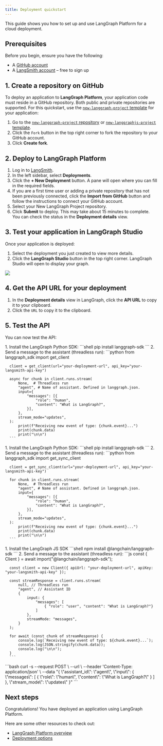 ```yaml
---
title: Deployment quickstart
---
```

This guide shows you how to set up and use LangGraph Platform for a cloud deployment.

## Prerequisites

Before you begin, ensure you have the following:

* A [GitHub account](https://github.com/)
* A [LangSmith account](https://smith.langchain.com/) – free to sign up

## 1. Create a repository on GitHub

To deploy an application to **LangGraph Platform**, your application code must reside in a GitHub repository. Both public and private repositories are supported. For this quickstart, use the [`new-langgraph-project` template](https://github.com/langchain-ai/react-agent) for your application:

1. Go to the [`new-langgraph-project` repository](https://github.com/langchain-ai/new-langgraph-project) or [`new-langgraphjs-project` template](https://github.com/langchain-ai/new-langgraphjs-project).
2. Click the `Fork` button in the top right corner to fork the repository to your GitHub account.
3. Click **Create fork**. 

## 2. Deploy to LangGraph Platform

1. Log in to [LangSmith](https://smith.langchain.com/).
2. In the left sidebar, select **Deployments**.
3. Click the **+ New Deployment** button. A pane will open where you can fill in the required fields.
4. If you are a first time user or adding a private repository that has not been previously connected, click the **Import from GitHub** button and follow the instructions to connect your GitHub account.
5. Select your New LangGraph Project repository.
6. Click **Submit** to deploy.
  This may take about 15 minutes to complete. You can check the status in the **Deployment details** view.

## 3. Test your application in LangGraph Studio

Once your application is deployed:

1. Select the deployment you just created to view more details.
2. Click the **LangGraph Studio** button in the top right corner.
  LangGraph Studio will open to display your graph.

<Frame caption="Sample graph run in LangGraph Studio.">
<img src="deployment/img/langgraph_studio.png"/>
</Frame>

## 4. Get the API URL for your deployment

1. In the **Deployment details** view in LangGraph, click the **API URL** to copy it to your clipboard.
2. Click the `URL` to copy it to the clipboard.

## 5. Test the API

You can now test the API:

<Tabs>
  <Tab title="Python SDK (Async)">
    1. Install the LangGraph Python SDK:
      ```shell
      pip install langgraph-sdk
      ```
    2. Send a message to the assistant (threadless run):
      ```python
      from langgraph_sdk import get_client
      
      client = get_client(url="your-deployment-url", api_key="your-langsmith-api-key")
      
      async for chunk in client.runs.stream(
          None,  # Threadless run
          "agent", # Name of assistant. Defined in langgraph.json.
          input={
              "messages": [{
                  "role": "human",
                  "content": "What is LangGraph?",
              }],
          },
          stream_mode="updates",
      ):
          print(f"Receiving new event of type: {chunk.event}...")
          print(chunk.data)
          print("\n\n")
      ```
  </Tab>
  <Tab title="Python SDK (Sync)">
    1. Install the LangGraph Python SDK:
      ```shell
      pip install langgraph-sdk
      ```
    2. Send a message to the assistant (threadless run):
      ```python
      from langgraph_sdk import get_sync_client
      
      client = get_sync_client(url="your-deployment-url", api_key="your-langsmith-api-key")
      
      for chunk in client.runs.stream(
          None,  # Threadless run
          "agent", # Name of assistant. Defined in langgraph.json.
          input={
              "messages": [{
                  "role": "human",
                  "content": "What is LangGraph?",
              }],
          },
          stream_mode="updates",
      ):
          print(f"Receiving new event of type: {chunk.event}...")
          print(chunk.data)
          print("\n\n")
      ```
  </Tab>
  <Tab title="JavaScript SDK">
    1. Install the LangGraph JS SDK
      ```shell
      npm install @langchain/langgraph-sdk
      ```
    2. Send a message to the assistant (threadless run):
      ```js
      const { Client } = await import("@langchain/langgraph-sdk");
      
      const client = new Client({ apiUrl: "your-deployment-url", apiKey: "your-langsmith-api-key" });
      
      const streamResponse = client.runs.stream(
          null, // Threadless run
          "agent", // Assistant ID
          {
              input: {
                  "messages": [
                      { "role": "user", "content": "What is LangGraph?"}
                  ]
              },
              streamMode: "messages",
          }
      );
      
      for await (const chunk of streamResponse) {
          console.log(`Receiving new event of type: ${chunk.event}...`);
          console.log(JSON.stringify(chunk.data));
          console.log("\n\n");
      }
      ```
  </Tab>
  <Tab title="Rest API">
    ```bash
    curl -s --request POST \
        --url <DEPLOYMENT_URL> \
        --header 'Content-Type: application/json' \
        --data "{
            \"assistant_id\": \"agent\",
            \"input\": {
                \"messages\": [
                    {
                        \"role\": \"human\",
                        \"content\": \"What is LangGraph?\"
                    }
                ]
            },
            \"stream_mode\": \"updates\"
        }" 
    ```
  </Tab>
</Tabs>

## Next steps

Congratulations! You have deployed an application using LangGraph Platform.

Here are some other resources to check out:

* [LangGraph Platform overview](../concepts/langgraph_platform)
* [Deployment options](../concepts/deployment_options)
